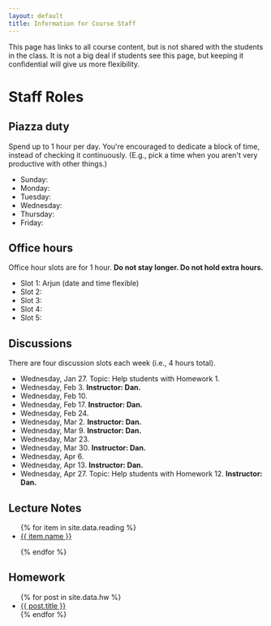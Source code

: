 ```yaml
---
layout: default
title: Information for Course Staff
---
```


This page has links to all course content, but is not shared with the students
in the class. It is not a big deal if students see this page, but keeping it
confidential will give us more flexibility.

# Staff Roles

## Piazza duty

Spend up to 1 hour per day. You're encouraged to dedicate a block of time,
instead of checking it continuously. (E.g., pick a time when you aren't very
productive with other things.)

- Sunday:
- Monday:
- Tuesday:
- Wednesday:
- Thursday:
- Friday:

## Office hours

Office hour slots are for 1 hour. **Do not stay longer. Do not hold extra
hours.**

- Slot 1: Arjun (date and time flexible)
- Slot 2:
- Slot 3:
- Slot 4:
- Slot 5:

## Discussions

There are four discussion slots each week (i.e., 4 hours total).

- Wednesday, Jan 27. Topic: Help students with Homework 1.
- Wednesday, Feb 3. **Instructor: Dan.**
- Wednesday, Feb 10.
- Wednesday, Feb 17. **Instructor: Dan.**
- Wednesday, Feb 24.
- Wednesday, Mar 2. **Instructor: Dan.**
- Wednesday, Mar 9. **Instructor: Dan.**
- Wednesday, Mar 23.
- Wednesday, Mar 30. **Instructor: Dan.**
- Wednesday, Apr 6.
- Wednesday, Apr 13. **Instructor: Dan.**
- Wednesday, Apr 27. Topic: Help students with Homework 12. **Instructor: Dan.**

Lecture Notes
-------------

<ul>
{% for item in site.data.reading %}

  <li><a href="../reading/{{ item.path }}">{{ item.name }}</a></li>

{% endfor %}
</ul>


Homework
--------

<ul>
  {% for post in site.data.hw %}
    <li>
      <a href="../hw/{{ post.url }}">{{ post.title }}</a>
    </li>
  {% endfor %}
</ul>
